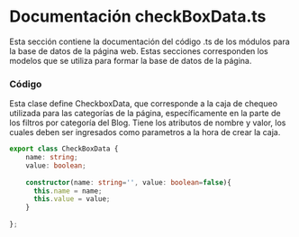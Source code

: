# Documentación checkBoxData.ts
Esta sección contiene la documentación del código .ts de los módulos para la base de datos de la página web. Estas secciones corresponden los modelos que se utiliza para formar la base de datos de la página. 

### Código
Esta clase define CheckboxData, que corresponde a la caja de chequeo utilizada para las categorías de la página, específicamente en la parte de los filtros por categoría del Blog.
Tiene los atributos de nombre y valor, los cuales deben ser ingresados como parametros a la hora de crear la caja.
``` ts
export class CheckBoxData {
    name: string;
    value: boolean;
  
    constructor(name: string='', value: boolean=false){
      this.name = name;
      this.value = value;
    }
  
};
```